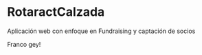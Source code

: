 RotaractCalzada
===============

Aplicación web con enfoque en Fundraising y captación de socios 

Franco gey!
